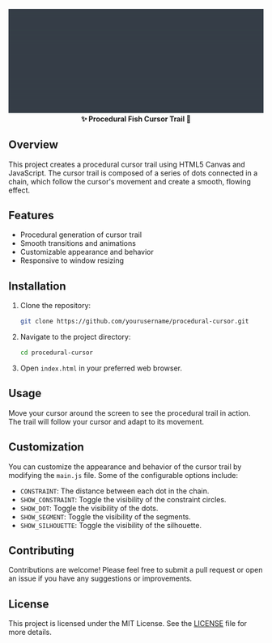 <p align="center">
    <img alt="github-readme-terminal" src="./banner.gif">
    <br>
    <b>✨ Procedural Fish Cursor Trail 🚀</b>
</p>

## Overview

This project creates a procedural cursor trail using HTML5 Canvas and JavaScript. The cursor trail is composed of a series of dots connected in a chain, which follow the cursor's movement and create a smooth, flowing effect.

## Features

- Procedural generation of cursor trail
- Smooth transitions and animations
- Customizable appearance and behavior
- Responsive to window resizing

## Installation

1. Clone the repository:
   ```bash
   git clone https://github.com/yourusername/procedural-cursor.git
   ```
2. Navigate to the project directory:
   ```bash
   cd procedural-cursor
   ```
3. Open `index.html` in your preferred web browser.

## Usage

Move your cursor around the screen to see the procedural trail in action. The trail will follow your cursor and adapt to its movement.

## Customization

You can customize the appearance and behavior of the cursor trail by modifying the `main.js` file. Some of the configurable options include:

- `CONSTRAINT`: The distance between each dot in the chain.
- `SHOW_CONSTRAINT`: Toggle the visibility of the constraint circles.
- `SHOW_DOT`: Toggle the visibility of the dots.
- `SHOW_SEGMENT`: Toggle the visibility of the segments.
- `SHOW_SILHOUETTE`: Toggle the visibility of the silhouette.

## Contributing

Contributions are welcome! Please feel free to submit a pull request or open an issue if you have any suggestions or improvements.

## License

This project is licensed under the MIT License. See the [LICENSE](LICENSE) file for more details.
